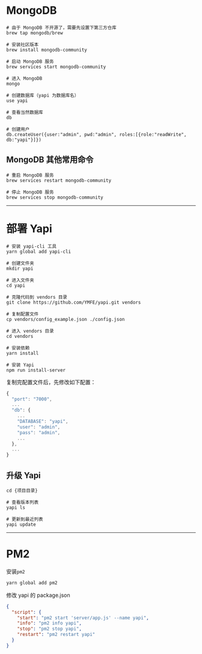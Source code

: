 # MongoDB

```shell
# 由于 MongoDB 不开源了，需要先设置下第三方仓库
brew tap mongodb/brew

# 安装社区版本
brew install mongodb-community

# 启动 MongoDB 服务
brew services start mongodb-community

# 进入 MongoDB
mongo

# 创建数据库（yapi 为数据库名）
use yapi

# 查看当然数据库
db

# 创建用户
db.createUser({user:"admin", pwd:"admin", roles:[{role:"readWrite", db:"yapi"}]})
```

## MongoDB 其他常用命令

```shell
# 重启 MongoDB 服务
brew services restart mongodb-community

# 停止 MongoDB 服务
brew services stop mongodb-community
```

---

# 部署 Yapi

```shell
# 安装 yapi-cli 工具
yarn global add yapi-cli

# 创建文件夹
mkdir yapi

# 进入文件夹
cd yapi

# 克隆代码到 vendors 目录
git clone https://github.com/YMFE/yapi.git vendors

# 复制配置文件
cp vendors/config_example.json ./config.json

# 进入 vendors 目录
cd vendors

# 安装依赖
yarn install

# 安装 Yapi
npm run install-server
```

复制完配置文件后，先修改如下配置：

```js
{
  "port": "7000",
  ...
  "db": {
    ...
    "DATABASE": "yapi",
    "user": "admin",
    "pass": "admin",
    ...
  },
  ...
}
```

## 升级 Yapi

```shell
cd {项目目录}

# 查看版本列表
yapi ls

# 更新到最近列表
yapi update
```

---

# PM2

安装`pm2`

```bash
yarn global add pm2
```

修改 yapi 的 package.json

```json
{
  "script": {
    "start": "pm2 start 'server/app.js' --name yapi",
    "info": "pm2 info yapi",
    "stop": "pm2 stop yapi",
    "restart": "pm2 restart yapi"
  }
}
```
